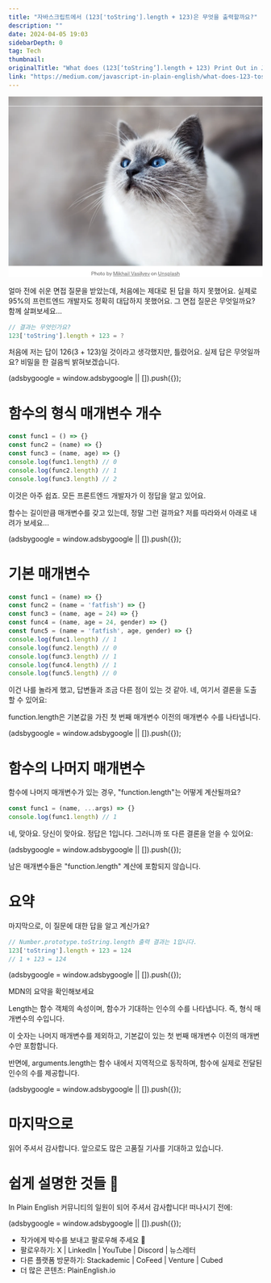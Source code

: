 ```yaml
---
title: "자바스크립트에서 (123['toString'].length + 123)은 무엇을 출력할까요?"
description: ""
date: 2024-04-05 19:03
sidebarDepth: 0
tag: Tech
thumbnail: 
originalTitle: "What does (123[‘toString’].length + 123) Print Out in JavaScript?"
link: "https://medium.com/javascript-in-plain-english/what-does-123-tostring-length-123-print-out-in-javascript-f2e7dbac360e"
---
```



<img src="./img/Whatdoes123toStringlength123PrintOutinJavaScript_0.png" />

얼마 전에 쉬운 면접 질문을 받았는데, 처음에는 제대로 된 답을 하지 못했어요. 실제로 95%의 프런트엔드 개발자도 정확히 대답하지 못했어요. 그 면접 질문은 무엇일까요? 함께 살펴보세요…

```js
// 결과는 무엇인가요?
123['toString'].length + 123 = ?
```

처음에 저는 답이 126(3 + 123)일 것이라고 생각했지만, 틀렸어요. 실제 답은 무엇일까요? 비밀을 한 걸음씩 밝혀보겠습니다.

<!-- ui-log 수평형 -->
<ins class="adsbygoogle"
  style="display:block"
  data-ad-client="ca-pub-4877378276818686"
  data-ad-slot="9743150776"
  data-ad-format="auto"
  data-full-width-responsive="true"></ins>
<component is="script">
(adsbygoogle = window.adsbygoogle || []).push({});
</component>

# 함수의 형식 매개변수 개수

```js
const func1 = () => {}
const func2 = (name) => {}
const func3 = (name, age) => {}
console.log(func1.length) // 0
console.log(func2.length) // 1
console.log(func3.length) // 2
```

이것은 아주 쉽죠. 모든 프론트엔드 개발자가 이 정답을 알고 있어요.

함수는 길이만큼 매개변수를 갖고 있는데, 정말 그런 걸까요? 저를 따라와서 아래로 내려가 보세요...

<!-- ui-log 수평형 -->
<ins class="adsbygoogle"
  style="display:block"
  data-ad-client="ca-pub-4877378276818686"
  data-ad-slot="9743150776"
  data-ad-format="auto"
  data-full-width-responsive="true"></ins>
<component is="script">
(adsbygoogle = window.adsbygoogle || []).push({});
</component>

# 기본 매개변수

```js
const func1 = (name) => {}
const func2 = (name = 'fatfish') => {}
const func3 = (name, age = 24) => {}
const func4 = (name, age = 24, gender) => {}
const func5 = (name = 'fatfish', age, gender) => {}
console.log(func1.length) // 1
console.log(func2.length) // 0
console.log(func3.length) // 1
console.log(func4.length) // 1
console.log(func5.length) // 0
```

이건 나를 놀라게 했고, 답변들과 조금 다른 점이 있는 것 같아. 네, 여기서 결론을 도출할 수 있어요:

function.length은 기본값을 가진 첫 번째 매개변수 이전의 매개변수 수를 나타냅니다.

<!-- ui-log 수평형 -->
<ins class="adsbygoogle"
  style="display:block"
  data-ad-client="ca-pub-4877378276818686"
  data-ad-slot="9743150776"
  data-ad-format="auto"
  data-full-width-responsive="true"></ins>
<component is="script">
(adsbygoogle = window.adsbygoogle || []).push({});
</component>

# 함수의 나머지 매개변수

함수에 나머지 매개변수가 있는 경우, "function.length"는 어떻게 계산될까요?

```js
const func1 = (name, ...args) => {}
console.log(func1.length) // 1
```

네, 맞아요. 당신이 맞아요. 정답은 1입니다. 그러니까 또 다른 결론을 얻을 수 있어요:

<!-- ui-log 수평형 -->
<ins class="adsbygoogle"
  style="display:block"
  data-ad-client="ca-pub-4877378276818686"
  data-ad-slot="9743150776"
  data-ad-format="auto"
  data-full-width-responsive="true"></ins>
<component is="script">
(adsbygoogle = window.adsbygoogle || []).push({});
</component>

남은 매개변수들은 "function.length" 계산에 포함되지 않습니다.

# 요약

마지막으로, 이 질문에 대한 답을 알고 계신가요?

```js
// Number.prototype.toString.length 출력 결과는 1입니다.
123['toString'].length + 123 = 124
// 1 + 123 = 124
```

<!-- ui-log 수평형 -->
<ins class="adsbygoogle"
  style="display:block"
  data-ad-client="ca-pub-4877378276818686"
  data-ad-slot="9743150776"
  data-ad-format="auto"
  data-full-width-responsive="true"></ins>
<component is="script">
(adsbygoogle = window.adsbygoogle || []).push({});
</component>

MDN의 요약을 확인해보세요

Length는 함수 객체의 속성이며, 함수가 기대하는 인수의 수를 나타냅니다. 즉, 형식 매개변수의 수입니다.

이 숫자는 나머지 매개변수를 제외하고, 기본값이 있는 첫 번째 매개변수 이전의 매개변수만 포함합니다.

반면에, arguments.length는 함수 내에서 지역적으로 동작하며, 함수에 실제로 전달된 인수의 수를 제공합니다.

<!-- ui-log 수평형 -->
<ins class="adsbygoogle"
  style="display:block"
  data-ad-client="ca-pub-4877378276818686"
  data-ad-slot="9743150776"
  data-ad-format="auto"
  data-full-width-responsive="true"></ins>
<component is="script">
(adsbygoogle = window.adsbygoogle || []).push({});
</component>

# 마지막으로

읽어 주셔서 감사합니다. 앞으로도 많은 고품질 기사를 기대하고 있습니다.

# 쉽게 설명한 것들 🚀

In Plain English 커뮤니티의 일원이 되어 주셔서 감사합니다! 떠나시기 전에:

<!-- ui-log 수평형 -->
<ins class="adsbygoogle"
  style="display:block"
  data-ad-client="ca-pub-4877378276818686"
  data-ad-slot="9743150776"
  data-ad-format="auto"
  data-full-width-responsive="true"></ins>
<component is="script">
(adsbygoogle = window.adsbygoogle || []).push({});
</component>

- 작가에게 박수를 보내고 팔로우해 주세요 ️👏️️
- 팔로우하기: X | LinkedIn | YouTube | Discord | 뉴스레터
- 다른 플랫폼 방문하기: Stackademic | CoFeed | Venture | Cubed
- 더 많은 콘텐츠: PlainEnglish.io